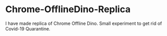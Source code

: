 # Chrome-OfflineDino-Replica
I have made replica of Chrome Offline Dino. Small experiment to get rid of Covid-19 Quarantine.
